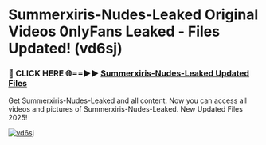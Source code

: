 # Summerxiris-Nudes-Leaked Original Videos 0nlyFans Leaked - Files Updated! (vd6sj)

<h3>🔴 CLICK HERE 🌐==►► <a href="https://tinyurl.com/4mcuefdz" rel="nofollow">Summerxiris-Nudes-Leaked Updated Files</a></h3>

Get Summerxiris-Nudes-Leaked and all content. Now you can access all videos and pictures of Summerxiris-Nudes-Leaked. New Updated Files 2025!

[![vd6sj](https://i.imgur.com/StAQSOY.gif)](https://tinyurl.com/4mcuefdz)

